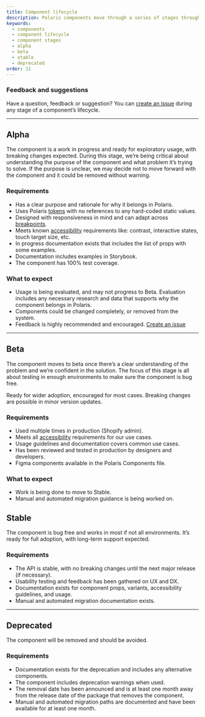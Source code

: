 ```yaml
---
title: Component lifecycle
description: Polaris components move through a series of stages throughout their lifecycle. Within each stage, a component must meet a set of requirements.
keywords:
  - components
  - component lifecycle
  - component stages
  - alpha
  - beta
  - stable
  - deprecated
order: 11
---
```


### Feedback and suggestions

Have a question, feedback or suggestion? You can [create an issue](https://github.com/Shopify/polaris/issues/new) during any stage of a component’s lifecycle.

---

## Alpha

The component is a work in progress and ready for exploratory usage, with breaking changes expected. During this stage, we’re being critical about understanding the purpose of the component and what problem it’s trying to solve. If the purpose is unclear, we may decide not to move forward with the component and it could be removed without warning.

### Requirements

- Has a clear purpose and rationale for why it belongs in Polaris.
- Uses Polaris [tokens](https://polaris.shopify.com/tokens) with no references to any hard-coded static values.
- Designed with responsiveness in mind and can adapt across [breakpoints](https://polaris.shopify.com/tokens/breakpoints).
- Meets known [accessibility](https://polaris.shopify.com/foundations/accessibility) requirements like: contrast, interactive states, touch target size, etc.
- In progress documentation exists that includes the list of props with some examples.
- Documentation includes examples in Storybook.
- The component has 100% test coverage.

### What to expect

- Usage is being evaluated, and may not progress to Beta. Evaluation includes any necessary research and data that supports why the component belongs in Polaris.
- Components could be changed completely, or removed from the system.
- Feedback is highly recommended and encouraged. [Create an issue](https://github.com/Shopify/polaris/issues/new)

---

## Beta

The component moves to beta once there’s a clear understanding of the problem and we’re confident in the solution. The focus of this stage is all about testing in enough environments to make sure the component is bug free.

Ready for wider adoption, encouraged for most cases. Breaking changes are possible in minor version updates.

### Requirements

- Used multiple times in production (Shopify admin).
- Meets all [accessibility](https://polaris.shopify.com/foundations/accessibility) requirements for our use cases.
- Usage guidelines and documentation covers common use cases.
- Has been reviewed and tested in production by designers and developers.
- Figma components available in the Polaris Components file.

### What to expect

- Work is being done to move to Stable.
- Manual and automated migration guidance is being worked on.

## Stable

The component is bug free and works in most if not all environments. It’s ready for full adoption, with long-term support expected.

### Requirements

- The API is stable, with no breaking changes until the next major release (if necessary).
- Usability testing and feedback has been gathered on UX and DX.
- Documentation exists for component props, variants, accessibility guidelines, and usage.
- Manual and automated migration documentation exists.

---

## Deprecated

The component will be removed and should be avoided.

### Requirements

- Documentation exists for the deprecation and includes any alternative components.
- The component includes deprecation warnings when used.
- The removal date has been announced and is at least one month away from the release date of the package that removes the component.
- Manual and automated migration paths are documented and have been available for at least one month.
